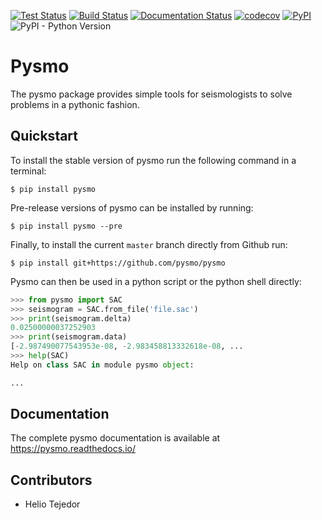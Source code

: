 
[![Test Status](https://github.com/pysmo/pysmo/actions/workflows/run-tests.yml/badge.svg)](https://github.com/pysmo/pysmo/actions/workflows/run-tests.yml)
[![Build Status](https://github.com/pysmo/pysmo/actions/workflows/build.yml/badge.svg)](https://github.com/pysmo/pysmo/actions/workflows/build.yml)
[![Documentation Status](https://readthedocs.org/projects/pysmo/badge/?version=latest)](https://pysmo.readthedocs.io/en/latest/?badge=latest)
[![codecov](https://codecov.io/gh/pysmo/pysmo/branch/master/graph/badge.svg?token=ZsHTBN4rxF)](https://codecov.io/gh/pysmo/pysmo)
[![PyPI](https://img.shields.io/pypi/v/pysmo)](https://pypi.org/project/pysmo/)
![PyPI - Python Version](https://img.shields.io/pypi/pyversions/pysmo)

Pysmo
=====

The pysmo package provides simple tools for seismologists to solve problems in a pythonic fashion.


Quickstart
----------
To install the stable version of pysmo run the following command in a terminal:

```shell
$ pip install pysmo
```

Pre-release versions of pysmo can be installed by running:

```shell
$ pip install pysmo --pre
```

Finally, to install the current ``master`` branch directly from Github run:

```shell
$ pip install git+https://github.com/pysmo/pysmo
```

Pysmo can then be used in a python script or the python shell directly:


```python
>>> from pysmo import SAC
>>> seismogram = SAC.from_file('file.sac')
>>> print(seismogram.delta)
0.02500000037252903
>>> print(seismogram.data)
[-2.987490077543953e-08, -2.983458813332618e-08, ...
>>> help(SAC)
Help on class SAC in module pysmo object:

...
```
Documentation
-------------

The complete pysmo documentation is available at https://pysmo.readthedocs.io/

Contributors
------------

- Helio Tejedor
